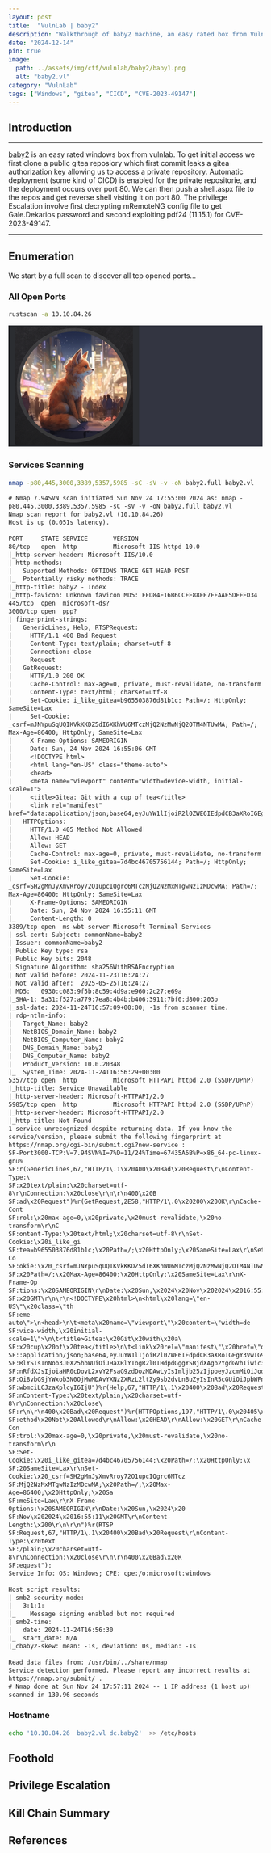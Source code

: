 ```yaml
---
layout: post
title:  "VulnLab | baby2"
description: "Walkthrough of baby2 machine, an easy rated box from VulnLab"
date: "2024-12-14"
pin: true
image:
  path: ../assets/img/ctf/vulnlab/baby2/baby1.png
  alt: "baby2.vl"
category: "VulnLab"
tags: ["Windows", "gitea", "CICD", "CVE-2023-49147"]
---
```


## Introduction
------------------------------------------------------------------------------------------
[baby2](https://www.vulnlab.com/machines) is an easy rated windows box from vulnlab. To get initial access we first clone a public gitea reposiory  which first commit leaks a gitea authorization key allowing us to access a private repository. Automatic deployment (some kind of CICD) is enabled for the private repositorie, and the deployment occurs over port 80. We can then push a shell.aspx file to the repos and get reverse shell visiting it on port 80. The privilege Escalation involve first decrypting mRemoteNG config file to get Gale.Dekarios password and second exploiting pdf24 (11.15.1) for CVE-2023-49147.

------------------------------------------------------------------------------------------


## Enumeration
We start by a full scan to discover all tcp opened ports...
### All Open Ports
```bash
rustscan -a 10.10.84.26
```
![rustscan](../assets/img/ctf/vulnlab/baby2/baby1.png)

### Services Scanning
```bash
nmap -p80,445,3000,3389,5357,5985 -sC -sV -v -oN baby2.full baby2.vl
```
```text
# Nmap 7.94SVN scan initiated Sun Nov 24 17:55:00 2024 as: nmap -p80,445,3000,3389,5357,5985 -sC -sV -v -oN baby2.full baby2.vl
Nmap scan report for baby2.vl (10.10.84.26)
Host is up (0.051s latency).

PORT     STATE SERVICE       VERSION
80/tcp   open  http          Microsoft IIS httpd 10.0
|_http-server-header: Microsoft-IIS/10.0
| http-methods: 
|   Supported Methods: OPTIONS TRACE GET HEAD POST
|_  Potentially risky methods: TRACE
|_http-title: baby2 - Index
|_http-favicon: Unknown favicon MD5: FED84E16B6CCFE88EE7FFAAE5DFEFD34
445/tcp  open  microsoft-ds?
3000/tcp open  ppp?
| fingerprint-strings: 
|   GenericLines, Help, RTSPRequest: 
|     HTTP/1.1 400 Bad Request
|     Content-Type: text/plain; charset=utf-8
|     Connection: close
|     Request
|   GetRequest: 
|     HTTP/1.0 200 OK
|     Cache-Control: max-age=0, private, must-revalidate, no-transform
|     Content-Type: text/html; charset=utf-8
|     Set-Cookie: i_like_gitea=b965503876d81b1c; Path=/; HttpOnly; SameSite=Lax
|     Set-Cookie: _csrf=mJNYpuSqUQIKVkKKDZ5dI6XKhWU6MTczMjQ2NzMwNjQ2OTM4NTUwMA; Path=/; Max-Age=86400; HttpOnly; SameSite=Lax
|     X-Frame-Options: SAMEORIGIN
|     Date: Sun, 24 Nov 2024 16:55:06 GMT
|     <!DOCTYPE html>
|     <html lang="en-US" class="theme-auto">
|     <head>
|     <meta name="viewport" content="width=device-width, initial-scale=1">
|     <title>Gitea: Git with a cup of tea</title>
|     <link rel="manifest" href="data:application/json;base64,eyJuYW1lIjoiR2l0ZWE6IEdpdCB3aXRoIGEgY3VwIG9mIHRlYSIsInNob3J0X25hbWUiOiJHaXRlYTogR2l0IHdpdGggYSBjdXAgb2YgdGVhIiwic3RhcnRfdXJsIjoiaHR0cDovL2xvY2FsaG9zdDozMDAwLyIsImljb25zIjpbeyJzcmMiOiJodHRwOi8vbG9jYWxob3N0OjMwMDAvYXNzZXRzL2ltZy9sb2dvLnBuZyIsInR5cGUiOiJpbWFnZS9wbmciLCJzaXplcyI6IjU
|   HTTPOptions: 
|     HTTP/1.0 405 Method Not Allowed
|     Allow: HEAD
|     Allow: GET
|     Cache-Control: max-age=0, private, must-revalidate, no-transform
|     Set-Cookie: i_like_gitea=7d4bc46705756144; Path=/; HttpOnly; SameSite=Lax
|     Set-Cookie: _csrf=SH2gMnJyXmvRroy72O1upcIQgrc6MTczMjQ2NzMxMTgwNzIzMDcwMA; Path=/; Max-Age=86400; HttpOnly; SameSite=Lax
|     X-Frame-Options: SAMEORIGIN
|     Date: Sun, 24 Nov 2024 16:55:11 GMT
|_    Content-Length: 0
3389/tcp open  ms-wbt-server Microsoft Terminal Services
| ssl-cert: Subject: commonName=baby2
| Issuer: commonName=baby2
| Public Key type: rsa
| Public Key bits: 2048
| Signature Algorithm: sha256WithRSAEncryption
| Not valid before: 2024-11-23T16:24:27
| Not valid after:  2025-05-25T16:24:27
| MD5:   0930:c083:9f5b:8c59:4d9a:e960:2c27:e69a
|_SHA-1: 5a31:f527:a779:7ea8:4b4b:b406:3911:7bf0:d800:203b
|_ssl-date: 2024-11-24T16:57:09+00:00; -1s from scanner time.
| rdp-ntlm-info: 
|   Target_Name: baby2
|   NetBIOS_Domain_Name: baby2
|   NetBIOS_Computer_Name: baby2
|   DNS_Domain_Name: baby2
|   DNS_Computer_Name: baby2
|   Product_Version: 10.0.20348
|_  System_Time: 2024-11-24T16:56:29+00:00
5357/tcp open  http          Microsoft HTTPAPI httpd 2.0 (SSDP/UPnP)
|_http-title: Service Unavailable
|_http-server-header: Microsoft-HTTPAPI/2.0
5985/tcp open  http          Microsoft HTTPAPI httpd 2.0 (SSDP/UPnP)
|_http-server-header: Microsoft-HTTPAPI/2.0
|_http-title: Not Found
1 service unrecognized despite returning data. If you know the service/version, please submit the following fingerprint at https://nmap.org/cgi-bin/submit.cgi?new-service :
SF-Port3000-TCP:V=7.94SVN%I=7%D=11/24%Time=67435A6B%P=x86_64-pc-linux-gnu%
SF:r(GenericLines,67,"HTTP/1\.1\x20400\x20Bad\x20Request\r\nContent-Type:\
SF:x20text/plain;\x20charset=utf-8\r\nConnection:\x20close\r\n\r\n400\x20B
SF:ad\x20Request")%r(GetRequest,2E58,"HTTP/1\.0\x20200\x20OK\r\nCache-Cont
SF:rol:\x20max-age=0,\x20private,\x20must-revalidate,\x20no-transform\r\nC
SF:ontent-Type:\x20text/html;\x20charset=utf-8\r\nSet-Cookie:\x20i_like_gi
SF:tea=b965503876d81b1c;\x20Path=/;\x20HttpOnly;\x20SameSite=Lax\r\nSet-Co
SF:okie:\x20_csrf=mJNYpuSqUQIKVkKKDZ5dI6XKhWU6MTczMjQ2NzMwNjQ2OTM4NTUwMA;\
SF:x20Path=/;\x20Max-Age=86400;\x20HttpOnly;\x20SameSite=Lax\r\nX-Frame-Op
SF:tions:\x20SAMEORIGIN\r\nDate:\x20Sun,\x2024\x20Nov\x202024\x2016:55:06\
SF:x20GMT\r\n\r\n<!DOCTYPE\x20html>\n<html\x20lang=\"en-US\"\x20class=\"th
SF:eme-auto\">\n<head>\n\t<meta\x20name=\"viewport\"\x20content=\"width=de
SF:vice-width,\x20initial-scale=1\">\n\t<title>Gitea:\x20Git\x20with\x20a\
SF:x20cup\x20of\x20tea</title>\n\t<link\x20rel=\"manifest\"\x20href=\"data
SF::application/json;base64,eyJuYW1lIjoiR2l0ZWE6IEdpdCB3aXRoIGEgY3VwIG9mIH
SF:RlYSIsInNob3J0X25hbWUiOiJHaXRlYTogR2l0IHdpdGggYSBjdXAgb2YgdGVhIiwic3Rhc
SF:nRfdXJsIjoiaHR0cDovL2xvY2FsaG9zdDozMDAwLyIsImljb25zIjpbeyJzcmMiOiJodHRw
SF:Oi8vbG9jYWxob3N0OjMwMDAvYXNzZXRzL2ltZy9sb2dvLnBuZyIsInR5cGUiOiJpbWFnZS9
SF:wbmciLCJzaXplcyI6IjU")%r(Help,67,"HTTP/1\.1\x20400\x20Bad\x20Request\r\
SF:nContent-Type:\x20text/plain;\x20charset=utf-8\r\nConnection:\x20close\
SF:r\n\r\n400\x20Bad\x20Request")%r(HTTPOptions,197,"HTTP/1\.0\x20405\x20M
SF:ethod\x20Not\x20Allowed\r\nAllow:\x20HEAD\r\nAllow:\x20GET\r\nCache-Con
SF:trol:\x20max-age=0,\x20private,\x20must-revalidate,\x20no-transform\r\n
SF:Set-Cookie:\x20i_like_gitea=7d4bc46705756144;\x20Path=/;\x20HttpOnly;\x
SF:20SameSite=Lax\r\nSet-Cookie:\x20_csrf=SH2gMnJyXmvRroy72O1upcIQgrc6MTcz
SF:MjQ2NzMxMTgwNzIzMDcwMA;\x20Path=/;\x20Max-Age=86400;\x20HttpOnly;\x20Sa
SF:meSite=Lax\r\nX-Frame-Options:\x20SAMEORIGIN\r\nDate:\x20Sun,\x2024\x20
SF:Nov\x202024\x2016:55:11\x20GMT\r\nContent-Length:\x200\r\n\r\n")%r(RTSP
SF:Request,67,"HTTP/1\.1\x20400\x20Bad\x20Request\r\nContent-Type:\x20text
SF:/plain;\x20charset=utf-8\r\nConnection:\x20close\r\n\r\n400\x20Bad\x20R
SF:equest");
Service Info: OS: Windows; CPE: cpe:/o:microsoft:windows

Host script results:
| smb2-security-mode: 
|   3:1:1: 
|_    Message signing enabled but not required
| smb2-time: 
|   date: 2024-11-24T16:56:30
|_  start_date: N/A
|_cbaby2-skew: mean: -1s, deviation: 0s, median: -1s

Read data files from: /usr/bin/../share/nmap
Service detection performed. Please report any incorrect results at https://nmap.org/submit/ .
# Nmap done at Sun Nov 24 17:57:11 2024 -- 1 IP address (1 host up) scanned in 130.96 seconds
```
### Hostname
```bash
echo '10.10.84.26  baby2.vl dc.baby2'  >> /etc/hosts
```

## Foothold


## Privilege Escalation


## Kill Chain Summary


## References
